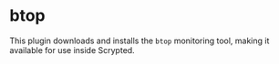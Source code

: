 # btop

This plugin downloads and installs the `btop` monitoring tool, making it available for use inside Scrypted.